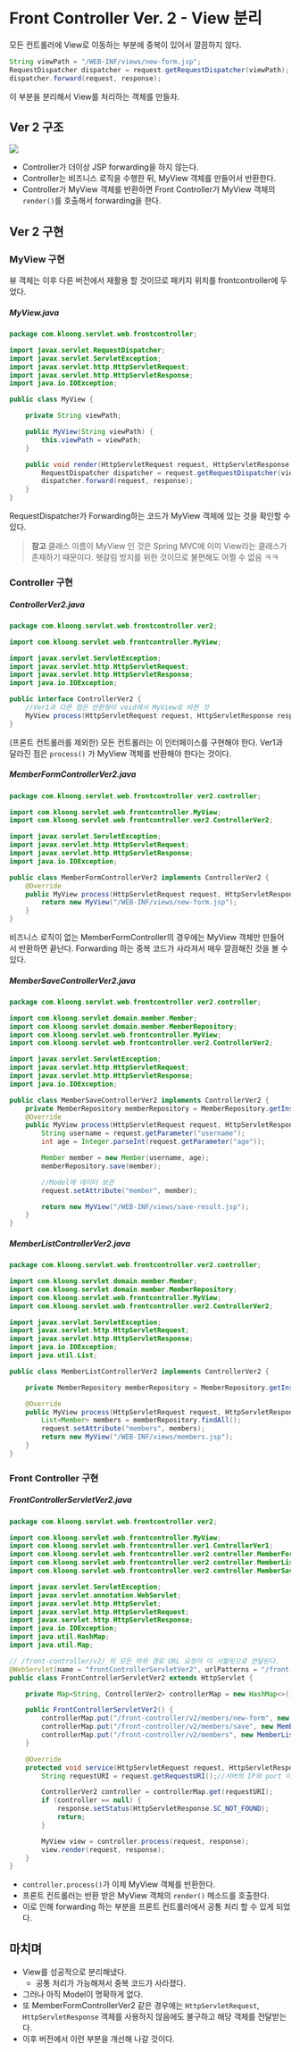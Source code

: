 # Front Controller Ver. 2 - View 분리

모든 컨트롤러에 View로 이동하는 부분에 중복이 있어서 깔끔하지 않다.
```Java
String viewPath = "/WEB-INF/views/new-form.jsp";
RequestDispatcher dispatcher = request.getRequestDispatcher(viewPath);
dispatcher.forward(request, response);
```

이 부분을 분리해서 View를 처리하는 객체를 만들자.


## Ver 2 구조
![](스크린샷%202022-05-25%20오후%203.45.25.png)
- Controller가 더이상 JSP forwarding을 하지 않는다.
- Controller는 비즈니스 로직을 수행한 뒤, MyView 객체를 만들어서 반환한다.
- Controller가 MyView 객체를 반환하면 Front Controller가 MyView 객체의 `render()`를 호출해서 forwarding을 한다.


## Ver 2 구현

### MyView 구현
뷰 객체는 이후 다른 버전에서 재활용 할 것이므로 패키지 위치를 frontcontroller에 두었다.

##### MyView.java
```Java
package com.kloong.servlet.web.frontcontroller;

import javax.servlet.RequestDispatcher;
import javax.servlet.ServletException;
import javax.servlet.http.HttpServletRequest;
import javax.servlet.http.HttpServletResponse;
import java.io.IOException;

public class MyView {

    private String viewPath;

    public MyView(String viewPath) {
        this.viewPath = viewPath;
    }

    public void render(HttpServletRequest request, HttpServletResponse response) throws ServletException, IOException {
        RequestDispatcher dispatcher = request.getRequestDispatcher(viewPath);
        dispatcher.forward(request, response);
    }
}
```

RequestDispatcher가 Forwarding하는 코드가 MyView 객체에 있는 것을 확인할 수 있다.

>**참고**
>클래스 이름이 MyView 인 것은 Spring MVC에 이미 View라는 클래스가 존재하기 때문이다. 헷갈림 방지를 위한 것이므로 불편해도 어쩔 수 없음 ㅋㅋ

### Controller 구현

##### ControllerVer2.java
```Java
package com.kloong.servlet.web.frontcontroller.ver2;

import com.kloong.servlet.web.frontcontroller.MyView;

import javax.servlet.ServletException;
import javax.servlet.http.HttpServletRequest;
import javax.servlet.http.HttpServletResponse;
import java.io.IOException;

public interface ControllerVer2 {
    //Ver1과 다른 점은 반환형이 void에서 MyView로 바뀐 것
    MyView process(HttpServletRequest request, HttpServletResponse response) throws ServletException, IOException;
}
```

(프론트 컨트롤러를 제외한) 모든 컨트롤러는 이 인터페이스를 구현해야 한다. Ver1과 달라진 점은 `process()` 가 MyView 객체를 반환해야 한다는 것이다.

##### MemberFormControllerVer2.java
```Java
package com.kloong.servlet.web.frontcontroller.ver2.controller;

import com.kloong.servlet.web.frontcontroller.MyView;
import com.kloong.servlet.web.frontcontroller.ver2.ControllerVer2;

import javax.servlet.ServletException;
import javax.servlet.http.HttpServletRequest;
import javax.servlet.http.HttpServletResponse;
import java.io.IOException;

public class MemberFormControllerVer2 implements ControllerVer2 {
    @Override
    public MyView process(HttpServletRequest request, HttpServletResponse response) throws ServletException, IOException {
        return new MyView("/WEB-INF/views/new-form.jsp");
    }
}
```

비즈니스 로직이 없는 MemberFormController의 경우에는 MyView 객체만 만들어서 반환하면 끝난다. Forwarding 하는 중복 코드가 사라져서 매우 깔끔해진 것을 볼 수 있다.

##### MemberSaveControllerVer2.java
```Java
package com.kloong.servlet.web.frontcontroller.ver2.controller;

import com.kloong.servlet.domain.member.Member;
import com.kloong.servlet.domain.member.MemberRepository;
import com.kloong.servlet.web.frontcontroller.MyView;
import com.kloong.servlet.web.frontcontroller.ver2.ControllerVer2;

import javax.servlet.ServletException;
import javax.servlet.http.HttpServletRequest;
import javax.servlet.http.HttpServletResponse;
import java.io.IOException;

public class MemberSaveControllerVer2 implements ControllerVer2 {
    private MemberRepository memberRepository = MemberRepository.getInstance();
    @Override
    public MyView process(HttpServletRequest request, HttpServletResponse response) throws ServletException, IOException {
        String username = request.getParameter("username");
        int age = Integer.parseInt(request.getParameter("age"));

        Member member = new Member(username, age);
        memberRepository.save(member);

        //Model에 데이터 보관
        request.setAttribute("member", member);

        return new MyView("/WEB-INF/views/save-result.jsp");
    }
}
```

##### MemberListControllerVer2.java
```Java
package com.kloong.servlet.web.frontcontroller.ver2.controller;

import com.kloong.servlet.domain.member.Member;
import com.kloong.servlet.domain.member.MemberRepository;
import com.kloong.servlet.web.frontcontroller.MyView;
import com.kloong.servlet.web.frontcontroller.ver2.ControllerVer2;

import javax.servlet.ServletException;
import javax.servlet.http.HttpServletRequest;
import javax.servlet.http.HttpServletResponse;
import java.io.IOException;
import java.util.List;

public class MemberListControllerVer2 implements ControllerVer2 {

    private MemberRepository memberRepository = MemberRepository.getInstance();

    @Override
    public MyView process(HttpServletRequest request, HttpServletResponse response) throws ServletException, IOException {
        List<Member> members = memberRepository.findAll();
        request.setAttribute("members", members);
        return new MyView("/WEB-INF/views/members.jsp");
    }
}
```

### Front Controller 구현

##### FrontControllerServletVer2.java
```Java
package com.kloong.servlet.web.frontcontroller.ver2;

import com.kloong.servlet.web.frontcontroller.MyView;
import com.kloong.servlet.web.frontcontroller.ver1.ControllerVer1;
import com.kloong.servlet.web.frontcontroller.ver2.controller.MemberFormControllerVer2;
import com.kloong.servlet.web.frontcontroller.ver2.controller.MemberListControllerVer2;
import com.kloong.servlet.web.frontcontroller.ver2.controller.MemberSaveControllerVer2;

import javax.servlet.ServletException;
import javax.servlet.annotation.WebServlet;
import javax.servlet.http.HttpServlet;
import javax.servlet.http.HttpServletRequest;
import javax.servlet.http.HttpServletResponse;
import java.io.IOException;
import java.util.HashMap;
import java.util.Map;

// /front-controller/v2/ 의 모든 하위 경로 URL 요청이 이 서블릿으로 전달된다.
@WebServlet(name = "frontControllerServletVer2", urlPatterns = "/front-controller/v2/*")
public class FrontControllerServletVer2 extends HttpServlet {

    private Map<String, ControllerVer2> controllerMap = new HashMap<>();

    public FrontControllerServletVer2() {
        controllerMap.put("/front-controller/v2/members/new-form", new MemberFormControllerVer2());
        controllerMap.put("/front-controller/v2/members/save", new MemberSaveControllerVer2());
        controllerMap.put("/front-controller/v2/members", new MemberListControllerVer2());
    }

    @Override
    protected void service(HttpServletRequest request, HttpServletResponse response) throws ServletException, IOException {
        String requestURI = request.getRequestURI();//서버의 IP와 port 이후의 URI를 얻을 수 있음. 즉 생성자에서 mapping한 request URI를 얻을 수 있다.

        ControllerVer2 controller = controllerMap.get(requestURI);
        if (controller == null) {
            response.setStatus(HttpServletResponse.SC_NOT_FOUND);
            return;
        }

        MyView view = controller.process(request, response);
        view.render(request, response);
    }
}
```
- `controller.process()`가 이제 MyView 객체를 반환한다.
- 프론트 컨트롤러는 반환 받은 MyView 객체의 `render()` 메소드를 호출한다.
- 이로 인해 forwarding 하는 부분을 프론트 컨트롤러에서 공통 처리 할 수 있게 되었다.


## 마치며
- View를 성공적으로 분리해냈다.
	- 공통 처리가 가능해져서 중복 코드가 사라졌다.
- 그러나 아직 Model이 명확하게 없다.
- 또 MemberFormControllerVer2 같은 경우에는 `HttpServletRequest`, `HttpServletResponse` 객체를 사용하지 않음에도 불구하고 해당 객체를 전달받는다.
- 이후 버전에서 이런 부분을 개선해 나갈 것이다.

